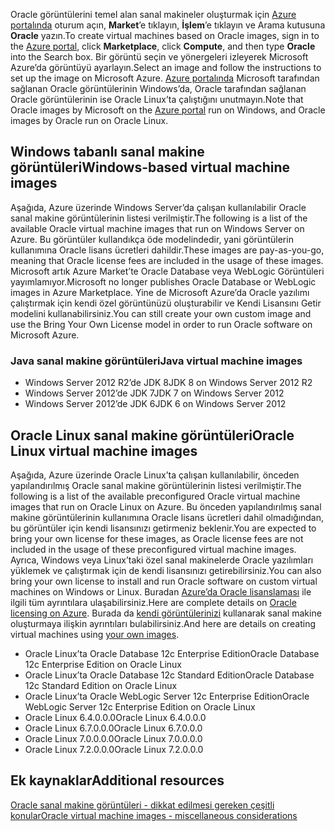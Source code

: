 


<span data-ttu-id="df078-101">Oracle görüntülerini temel alan sanal makineler oluşturmak için [Azure portalında](https://portal.azure.com/) oturum açın, **Market**’e tıklayın, **İşlem**’e tıklayın ve Arama kutusuna **Oracle** yazın.</span><span class="sxs-lookup"><span data-stu-id="df078-101">To create virtual machines based on Oracle images, sign in to the [Azure portal](https://portal.azure.com/), click **Marketplace**, click **Compute**, and then type **Oracle** into the Search box.</span></span> <span data-ttu-id="df078-102">Bir görüntü seçin ve yönergeleri izleyerek Microsoft Azure’da görüntüyü ayarlayın.</span><span class="sxs-lookup"><span data-stu-id="df078-102">Select an image and follow the instructions to set up the image on Microsoft Azure.</span></span> <span data-ttu-id="df078-103">[Azure portalında](https://portal.azure.com/) Microsoft tarafından sağlanan Oracle görüntülerinin Windows’da, Oracle tarafından sağlanan Oracle görüntülerinin ise Oracle Linux’ta çalıştığını unutmayın.</span><span class="sxs-lookup"><span data-stu-id="df078-103">Note that Oracle images by Microsoft on the [Azure portal](https://portal.azure.com/) run on Windows, and Oracle images by Oracle run on Oracle Linux.</span></span>

## <a name="windows-based-virtual-machine-images"></a><span data-ttu-id="df078-104">Windows tabanlı sanal makine görüntüleri</span><span class="sxs-lookup"><span data-stu-id="df078-104">Windows-based virtual machine images</span></span>
<span data-ttu-id="df078-105">Aşağıda, Azure üzerinde Windows Server’da çalışan kullanılabilir Oracle sanal makine görüntülerinin listesi verilmiştir.</span><span class="sxs-lookup"><span data-stu-id="df078-105">The following is a list of the available Oracle virtual machine images that run on Windows Server on Azure.</span></span> <span data-ttu-id="df078-106">Bu görüntüler kullandıkça öde modelindedir, yani görüntülerin kullanımına Oracle lisans ücretleri dahildir.</span><span class="sxs-lookup"><span data-stu-id="df078-106">These images are pay-as-you-go, meaning that Oracle license fees are included in the usage of these images.</span></span> <span data-ttu-id="df078-107">Microsoft artık Azure Market’te Oracle Database veya WebLogic Görüntüleri yayımlamıyor.</span><span class="sxs-lookup"><span data-stu-id="df078-107">Microsoft no longer publishes Oracle Database or WebLogic images in Azure Marketplace.</span></span>  <span data-ttu-id="df078-108">Yine de Microsoft Azure’da Oracle yazılımı çalıştırmak için kendi özel görüntünüzü oluşturabilir ve Kendi Lisansını Getir modelini kullanabilirsiniz.</span><span class="sxs-lookup"><span data-stu-id="df078-108">You can still create your own custom image and use the Bring Your Own License model in order to run Oracle software on Microsoft Azure.</span></span> 

### <a name="java-virtual-machine-images"></a><span data-ttu-id="df078-109">Java sanal makine görüntüleri</span><span class="sxs-lookup"><span data-stu-id="df078-109">Java virtual machine images</span></span>
* <span data-ttu-id="df078-110">Windows Server 2012 R2’de JDK 8</span><span class="sxs-lookup"><span data-stu-id="df078-110">JDK 8 on Windows Server 2012 R2</span></span>
* <span data-ttu-id="df078-111">Windows Server 2012’de JDK 7</span><span class="sxs-lookup"><span data-stu-id="df078-111">JDK 7 on Windows Server 2012</span></span>
* <span data-ttu-id="df078-112">Windows Server 2012’de JDK 6</span><span class="sxs-lookup"><span data-stu-id="df078-112">JDK 6 on Windows Server 2012</span></span>

## <a name="oracle-linux-virtual-machine-images"></a><span data-ttu-id="df078-113">Oracle Linux sanal makine görüntüleri</span><span class="sxs-lookup"><span data-stu-id="df078-113">Oracle Linux virtual machine images</span></span>
<span data-ttu-id="df078-114">Aşağıda, Azure üzerinde Oracle Linux’ta çalışan kullanılabilir, önceden yapılandırılmış Oracle sanal makine görüntülerinin listesi verilmiştir.</span><span class="sxs-lookup"><span data-stu-id="df078-114">The following is a list of the available preconfigured Oracle virtual machine images that run on Oracle Linux on Azure.</span></span> <span data-ttu-id="df078-115">Bu önceden yapılandırılmış sanal makine görüntülerinin kullanımına Oracle lisans ücretleri dahil olmadığından, bu görüntüler için kendi lisansınızı getirmeniz beklenir.</span><span class="sxs-lookup"><span data-stu-id="df078-115">You are expected to bring your own license for these images, as Oracle license fees are not included in the usage of these preconfigured virtual machine images.</span></span> <span data-ttu-id="df078-116">Ayrıca, Windows veya Linux’taki özel sanal makinelerde Oracle yazılımları yüklemek ve çalıştırmak için de kendi lisansınızı getirebilirsiniz.</span><span class="sxs-lookup"><span data-stu-id="df078-116">You can also bring your own license to install and run Oracle software on custom virtual machines on Windows or Linux.</span></span> <span data-ttu-id="df078-117">Buradan [Azure’da Oracle lisanslaması](http://www.oracle.com/technetwork/topics/cloud/faq-1963009.html#support) ile ilgili tüm ayrıntılara ulaşabilirsiniz.</span><span class="sxs-lookup"><span data-stu-id="df078-117">Here are complete details on [Oracle licensing on Azure](http://www.oracle.com/technetwork/topics/cloud/faq-1963009.html#support).</span></span> <span data-ttu-id="df078-118">Burada da [kendi görüntülerinizi](../articles/virtual-machines/windows/classic/createupload-vhd.md?toc=%2fazure%2fvirtual-machines%2fwindows%2fclassic%2ftoc.json) kullanarak sanal makine oluşturmaya ilişkin ayrıntıları bulabilirsiniz.</span><span class="sxs-lookup"><span data-stu-id="df078-118">And here are details on creating virtual machines using [your own images](../articles/virtual-machines/windows/classic/createupload-vhd.md?toc=%2fazure%2fvirtual-machines%2fwindows%2fclassic%2ftoc.json).</span></span>

* <span data-ttu-id="df078-119">Oracle Linux’ta Oracle Database 12c Enterprise Edition</span><span class="sxs-lookup"><span data-stu-id="df078-119">Oracle Database 12c Enterprise Edition on Oracle Linux</span></span>
* <span data-ttu-id="df078-120">Oracle Linux’ta Oracle Database 12c Standard Edition</span><span class="sxs-lookup"><span data-stu-id="df078-120">Oracle Database 12c Standard Edition on Oracle Linux</span></span>
* <span data-ttu-id="df078-121">Oracle Linux’ta Oracle WebLogic Server 12c Enterprise Edition</span><span class="sxs-lookup"><span data-stu-id="df078-121">Oracle WebLogic Server 12c Enterprise Edition on Oracle Linux</span></span>
* <span data-ttu-id="df078-122">Oracle Linux 6.4.0.0.0</span><span class="sxs-lookup"><span data-stu-id="df078-122">Oracle Linux 6.4.0.0.0</span></span>
* <span data-ttu-id="df078-123">Oracle Linux 6.7.0.0.0</span><span class="sxs-lookup"><span data-stu-id="df078-123">Oracle Linux 6.7.0.0.0</span></span>
* <span data-ttu-id="df078-124">Oracle Linux 7.0.0.0.0</span><span class="sxs-lookup"><span data-stu-id="df078-124">Oracle Linux 7.0.0.0.0</span></span>
* <span data-ttu-id="df078-125">Oracle Linux 7.2.0.0.0</span><span class="sxs-lookup"><span data-stu-id="df078-125">Oracle Linux 7.2.0.0.0</span></span>

## <a name="additional-resources"></a><span data-ttu-id="df078-126">Ek kaynaklar</span><span class="sxs-lookup"><span data-stu-id="df078-126">Additional resources</span></span>
[<span data-ttu-id="df078-127">Oracle sanal makine görüntüleri - dikkat edilmesi gereken çeşitli konular</span><span class="sxs-lookup"><span data-stu-id="df078-127">Oracle virtual machine images - miscellaneous considerations</span></span>](#miscellaneous-considerations-for-oracle-virtual-machine-images-new-article)

